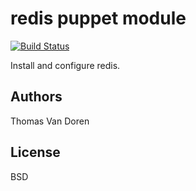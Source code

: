 redis puppet module
===================

[![Build Status](https://secure.travis-ci.org/thomasvandoren/puppet-redis.png)](http://travis-ci.org/thomasvandoren/puppet-redis)

Install and configure redis.

Authors
-------
Thomas Van Doren

License
-------
BSD
